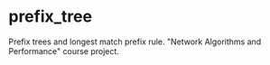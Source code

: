 # prefix_tree
Prefix trees and longest match prefix rule. "Network Algorithms and Performance" course project.
